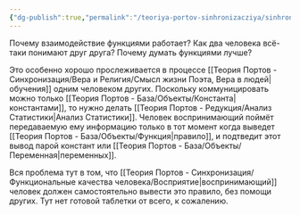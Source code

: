 ```yaml
---
{"dg-publish":true,"permalink":"/teoriya-portov-sinhronizacziya/sinhronizacziya-kak-est/"}
---
```


Почему взаимодействие функциями работает?
Как два человека всё-таки понимают друг друга?
Почему думать функциями лучше?

Это особенно хорошо прослеживается в процессе [[Теория Портов - Синхронизация/Вера и Религия/Смысл жизни Поэта, Вера в людей\|обучения]] одним человеком других. Поскольку коммуницировать можно только [[Теория Портов - База/Объекты/Константа\|константами]], то нужно делать [[Теория Портов - Редукция/Анализ Статистики\|Анализ Статистики]]. Человек воспринимающий поймёт передаваемую ему информацию только в тот момент когда выведет [[Теория Портов - База/Объекты/Функция\|правило]], и подтведит этот вывод парой констант или [[Теория Портов - База/Объекты/Переменная\|переменных]].

Вся проблема тут в том, что [[Теория Портов - Синхронизация/Функциональные качества человека/Восприятие\|воспринимающий]] человек должен самостоятельно вывести это правило, без помощи других. Тут нет готовой таблетки от всего, к сожалению.